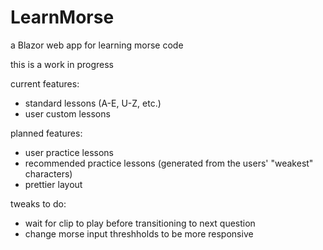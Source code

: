 # LearnMorse

a Blazor web app for learning morse code

this is a work in progress

current features:
- standard lessons (A-E, U-Z, etc.)
- user custom lessons

planned features:
- user practice lessons
- recommended practice lessons (generated from the users' "weakest" characters)
- prettier layout

tweaks to do:
- wait for clip to play before transitioning to next question
- change morse input threshholds to be more responsive
